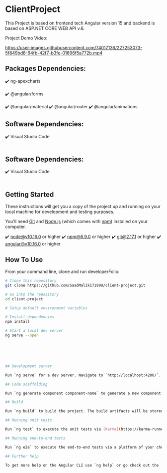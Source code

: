 # ClientProject

This Project is based on frontend tech Angular version 15 and backend is based on ASP.NET CORE WEB API v.6.

Project Demo Video:

https://user-images.githubusercontent.com/74017136/227253073-5f849bd8-64fb-42f7-b3fe-01696f5a772b.mp4


## Packages Dependencies:
✔️ ng-apexcharts<br></br>
✔️ @angular/forms<br></br>
✔️ @angular/material
✔️ @angular/router
✔️ @angular/animations


## Software Dependencies:
✔️ Visual Studio Code.<br></br>

## Software Dependencies:
✔️ Visual Studio Code.<br></br>

## Getting Started
These instructions will get you a copy of the project up and running on your local machine for development and testing purposes.

You'll need [Git](https://git-scm.com) and [Node.js](https://nodejs.org/en/download/) (which comes with [npm](http://npmjs.com)) installed on your computer.

✔️ node@v10.16.0 or higher
✔️ npm@6.9.0 or higher
✔️ git@2.17.1 or higher
✔️ angular@v10.16.0 or higher

## How To Use 

From your command line, clone and run developerFolio:

```bash
# Clone this repository
git clone https://github.com/SaadMalik171999/client-project.git

# Go into the repository
cd client-project

# Setup default environment variables

# Install dependencies
npm install

# Start a local dev server
ng serve --open






## Development server

Run `ng serve` for a dev server. Navigate to `http://localhost:4200/`. The application will automatically reload if you change any of the source files.

## Code scaffolding

Run `ng generate component component-name` to generate a new component. You can also use `ng generate directive|pipe|service|class|guard|interface|enum|module`.

## Build

Run `ng build` to build the project. The build artifacts will be stored in the `dist/` directory.

## Running unit tests

Run `ng test` to execute the unit tests via [Karma](https://karma-runner.github.io).

## Running end-to-end tests

Run `ng e2e` to execute the end-to-end tests via a platform of your choice. To use this command, you need to first add a package that implements end-to-end testing capabilities.

## Further help

To get more help on the Angular CLI use `ng help` or go check out the [Angular CLI Overview and Command Reference](https://angular.io/cli) page.
